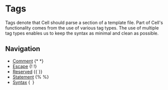 Tags
===============
Tags denote that Cell should parse a section of a template file. Part of Cell's functionality comes from the use of
various tag types. The use of multiple tag types enables us to keep the syntax as minimal and clean as possible.

Navigation
---------------
- [Comment](Comment.md) {* *}
- [Escape](Escape.md) {! !}
- [Reserved](Reserved.md) {{ }}
- [Statement](Statement.md) {% %}
- [Syntax](Tags/Syntax.md) {` `}